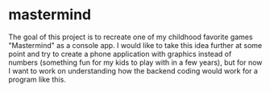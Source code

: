 # mastermind

The goal of this project is to recreate one of my childhood favorite games "Mastermind" as a console app. I would like to take this idea further at some point and try to create a phone application with graphics instead of numbers (something fun for my kids to play with in a few years), but for now I want to work on understanding how the backend coding would work for a program like this.